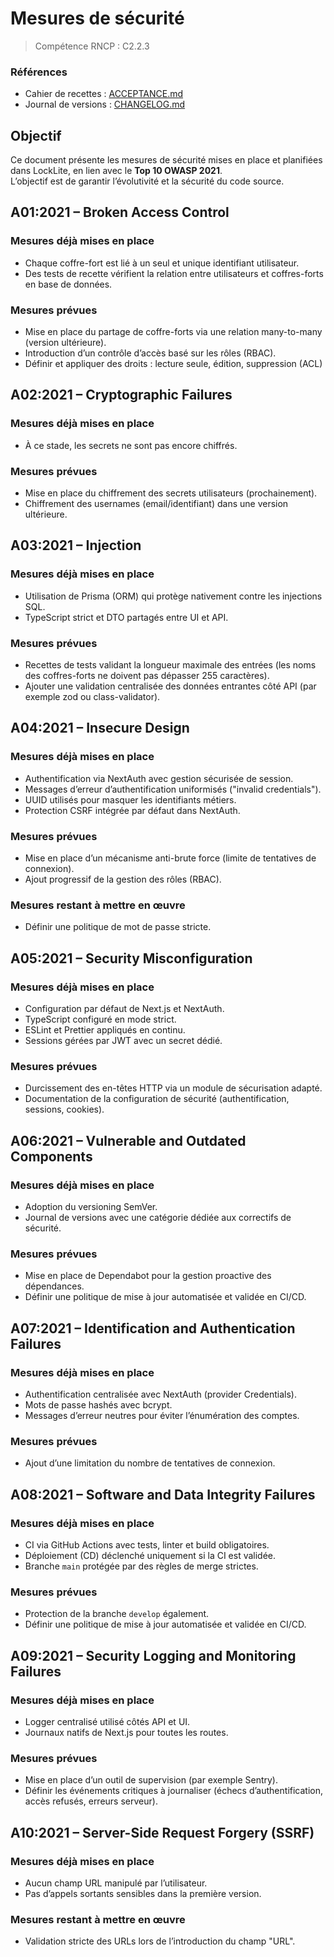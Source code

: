 # Mesures de sécurité

> Compétence RNCP : C2.2.3

### Références

- Cahier de recettes : [ACCEPTANCE.md](ACCEPTANCE.md)
- Journal de versions : [CHANGELOG.md](CHANGELOG.md)

## Objectif

Ce document présente les mesures de sécurité mises en place et planifiées dans LockLite, en lien avec le **Top 10 OWASP
2021**.  
L’objectif est de garantir l’évolutivité et la sécurité du code source.

## A01:2021 – Broken Access Control

### Mesures déjà mises en place

- Chaque coffre-fort est lié à un seul et unique identifiant utilisateur.
- Des tests de recette vérifient la relation entre utilisateurs et coffres-forts en base de données.

### Mesures prévues

- Mise en place du partage de coffre-forts via une relation many-to-many (version ultérieure).
- Introduction d’un contrôle d’accès basé sur les rôles (RBAC).
- Définir et appliquer des droits : lecture seule, édition, suppression (ACL)

## A02:2021 – Cryptographic Failures

### Mesures déjà mises en place

- À ce stade, les secrets ne sont pas encore chiffrés.

### Mesures prévues

- Mise en place du chiffrement des secrets utilisateurs (prochainement).
- Chiffrement des usernames (email/identifiant) dans une version ultérieure.

## A03:2021 – Injection

### Mesures déjà mises en place

- Utilisation de Prisma (ORM) qui protège nativement contre les injections SQL.
- TypeScript strict et DTO partagés entre UI et API.

### Mesures prévues

- Recettes de tests validant la longueur maximale des entrées (les noms des coffres-forts ne doivent pas dépasser 255
  caractères).
- Ajouter une validation centralisée des données entrantes côté API (par exemple zod ou class-validator).

## A04:2021 – Insecure Design

### Mesures déjà mises en place

- Authentification via NextAuth avec gestion sécurisée de session.
- Messages d’erreur d’authentification uniformisés ("invalid credentials").
- UUID utilisés pour masquer les identifiants métiers.
- Protection CSRF intégrée par défaut dans NextAuth.

### Mesures prévues

- Mise en place d’un mécanisme anti-brute force (limite de tentatives de connexion).
- Ajout progressif de la gestion des rôles (RBAC).

### Mesures restant à mettre en œuvre

- Définir une politique de mot de passe stricte.

## A05:2021 – Security Misconfiguration

### Mesures déjà mises en place

- Configuration par défaut de Next.js et NextAuth.
- TypeScript configuré en mode strict.
- ESLint et Prettier appliqués en continu.
- Sessions gérées par JWT avec un secret dédié.

### Mesures prévues

- Durcissement des en-têtes HTTP via un module de sécurisation adapté.
- Documentation de la configuration de sécurité (authentification, sessions, cookies).

## A06:2021 – Vulnerable and Outdated Components

### Mesures déjà mises en place

- Adoption du versioning SemVer.
- Journal de versions avec une catégorie dédiée aux correctifs de sécurité.

### Mesures prévues

- Mise en place de Dependabot pour la gestion proactive des dépendances.
- Définir une politique de mise à jour automatisée et validée en CI/CD.

## A07:2021 – Identification and Authentication Failures

### Mesures déjà mises en place

- Authentification centralisée avec NextAuth (provider Credentials).
- Mots de passe hashés avec bcrypt.
- Messages d’erreur neutres pour éviter l’énumération des comptes.

### Mesures prévues

- Ajout d’une limitation du nombre de tentatives de connexion.

## A08:2021 – Software and Data Integrity Failures

### Mesures déjà mises en place

- CI via GitHub Actions avec tests, linter et build obligatoires.
- Déploiement (CD) déclenché uniquement si la CI est validée.
- Branche `main` protégée par des règles de merge strictes.

### Mesures prévues

- Protection de la branche `develop` également.
- Définir une politique de mise à jour automatisée et validée en CI/CD.

## A09:2021 – Security Logging and Monitoring Failures

### Mesures déjà mises en place

- Logger centralisé utilisé côtés API et UI.
- Journaux natifs de Next.js pour toutes les routes.

### Mesures prévues

- Mise en place d’un outil de supervision (par exemple Sentry).
- Définir les événements critiques à journaliser (échecs d’authentification, accès refusés, erreurs serveur).

## A10:2021 – Server-Side Request Forgery (SSRF)

### Mesures déjà mises en place

- Aucun champ URL manipulé par l’utilisateur.
- Pas d’appels sortants sensibles dans la première version.

### Mesures restant à mettre en œuvre

- Validation stricte des URLs lors de l’introduction du champ "URL".
